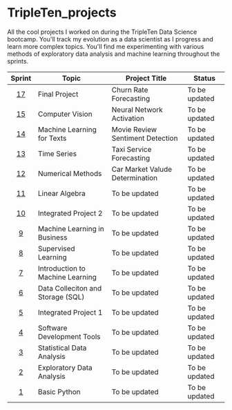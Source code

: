 # TripleTen_projects
All the cool projects I worked on during the TripleTen Data Science bootcamp. You'll track my evolution as a data scientist as I progress and learn more complex topics. You'll find me experimenting with various methods of exploratory data analysis and machine learning throughout the sprints.

| Sprint | Topic | Project Title | Status
| :---------------: | --------------- |--------------- |---------------
| [17](https://github.com/mattamx/TripleTen_projects/blob/cbb86f189e1946c022ed45feb1c0c53c37c6b6a3/Sprint%2017%20-%20Final%20Project/README.md) | Final Project | Churn Rate Forecasting | To be updated
| [15](https://github.com/mattamx/TripleTen_projects/blob/444e3781094a75b31025f456b204a23222d18a8a/Sprint%2015%20-%20Computer%20Vision/README.md) | Computer Vision | Neural Network Activation | To be updated
| [14]( ) | Machine Learning for Texts | Movie Review Sentiment Detection | To be updated
| [13]( ) | Time Series | Taxi Service Forecasting | To be updated
| [12]( ) | Numerical Methods | Car Market Valude Determination | To be updated
| [11]( ) | Linear Algebra | To be updated | To be updated
| [10]( ) | Integrated Project 2 | To be updated | To be updated
| [9]( ) | Machine Learning in Business | To be updated | To be updated
| [8]( ) | Supervised Learning | To be updated | To be updated
| [7]( ) | Introduction to Machine Learning | To be updated | To be updated
| [6]( ) | Data Colleciton and Storage (SQL) | To be updated | To be updated
| [5]( ) | Integrated Project 1 | To be updated | To be updated
| [4]( ) | Software Development Tools | To be updated | To be updated
| [3]( ) | Statistical Data Analysis | To be updated | To be updated
| [2]( ) | Exploratory Data Analysis | To be updated | To be updated
| [1]( ) | Basic Python | To be updated | To be updated


